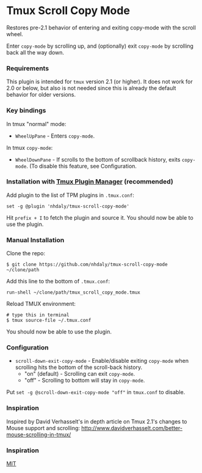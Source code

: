 # Tmux Scroll Copy Mode
Restores pre-2.1 behavior of entering and exiting copy-mode with the scroll wheel.

Enter `copy-mode` by scrolling up, and (optionally) exit `copy-mode` by scrolling back all the way down.

### Requirements

This plugin is intended for `tmux` version 2.1 (or higher). It does not work for 2.0 or below, but also is not needed since this is already the default behavior for older versions.

### Key bindings

In tmux "normal" mode:

- `WheelUpPane` - Enters `copy-mode`.

In tmux `copy-mode`:

- `WheelDownPane` - If scrolls to the bottom of scrollback history, exits `copy-mode`. (To disable this feature, see Configuration.

### Installation with [Tmux Plugin Manager](https://github.com/tmux-plugins/tpm) (recommended)

Add plugin to the list of TPM plugins in `.tmux.conf`:

    set -g @plugin 'nhdaly/tmux-scroll-copy-mode'

Hit `prefix + I` to fetch the plugin and source it. You should now be able to
use the plugin.

### Manual Installation

Clone the repo:

    $ git clone https://github.com/nhdaly/tmux-scroll-copy-mode ~/clone/path

Add this line to the bottom of `.tmux.conf`:

    run-shell ~/clone/path/tmux_scroll_copy_mode.tmux

Reload TMUX environment:

    # type this in terminal
    $ tmux source-file ~/.tmux.conf

You should now be able to use the plugin.

### Configuration

- `scroll-down-exit-copy-mode` - Enable/disable exiting `copy-mode` when scrolling hits the bottom of the scroll-back history.
  - "on" (default) - Scrolling can exit `copy-mode`.
  - "off"          - Scrolling to bottom will stay in `copy-mode`.

Put `set -g @scroll-down-exit-copy-mode "off"` in `tmux.conf` to disable.

### Inspiration

Inspired by David Verhasselt's in depth article on Tmux 2.1's changes to Mouse support and scrolling:
http://www.davidverhasselt.com/better-mouse-scrolling-in-tmux/

### Inspiration
[MIT](LICENSE.md)

